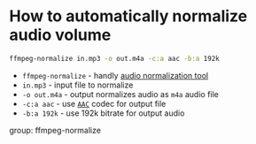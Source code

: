 # How to automatically normalize audio volume

```bash
ffmpeg-normalize in.mp3 -o out.m4a -c:a aac -b:a 192k
```

- `ffmpeg-normalize` - handly [audio normalization tool](/ffmpeg/how-to-install-ffmpeg-normalize-on-ubuntu-ubuntuversion)
- `in.mp3` - input file to normalize
- `-o out.m4a` - output normalizes audio as `m4a` audio file
- `-c:a aac` - use [`AAC`](/ffmpeg/how-to-set-audio-quality-for-aac) codec for output file
- `-b:a 192k` - use 192k bitrate for output audio

group: ffmpeg-normalize


